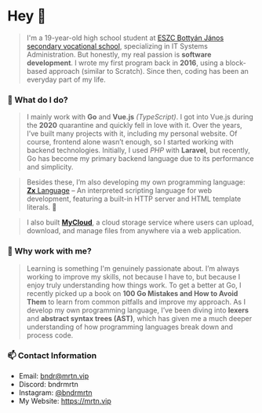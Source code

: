 # Hey 👋

> I'm a 19-year-old high school student at [ESZC Bottyán János secondary vocational school](https://bottyan.eu), specializing in IT Systems Administration. But honestly, my real passion is **software development**. I wrote my first program back in **2016**, using a block-based approach (similar to Scratch). Since then, coding has been an everyday part of my life.

### 🚀 What do I do?

> I mainly work with **Go** and **Vue.js** *(TypeScript)*. I got into Vue.js during the **2020** quarantine and quickly fell in love with it. Over the years, I’ve built many projects with it, including my personal website. Of course, frontend alone wasn’t enough, so I started working with backend technologies. Initially, I used *PHP* with **Laravel**, but recently, Go has become my primary backend language due to its performance and simplicity.

> Besides these, I’m also developing my own programming language:
> [**Zx** Language](https://github.com/bndrmrtn/zxl) – An interpreted scripting language for web development, featuring a built-in HTTP server and HTML template literals. 🚀

> I also built **[MyCloud](https://github.com/bndrmrtn/mycloud)**, a cloud storage service where users can upload, download, and manage files from anywhere via a web application.

### 🤔 Why work with me?

> Learning is something I'm genuinely passionate about. I’m always working to improve my skills, not because I have to, but because I enjoy truly understanding how things work. To get a better at Go, I recently picked up a book on **100 Go Mistakes and How to Avoid Them** to learn from common pitfalls and improve my approach. As I develop my own programming language, I’ve been diving into **lexers** and **abstract syntax trees (AST)**, which has given me a much deeper understanding of how programming languages break down and process code.

### 📫 Contact Information
- Email: bndr@mrtn.vip
- Discord: bndrmrtn
- Instagram: [@bndrmrtn](https://instagram.com/bndrmrtn)
- My Website: https://mrtn.vip

